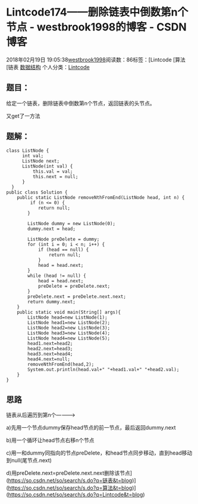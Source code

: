 # Lintcode174——删除链表中倒数第n个节点 - westbrook1998的博客 - CSDN博客





2018年02月19日 19:05:38[westbrook1998](https://me.csdn.net/westbrook1998)阅读数：86标签：[Lintcode																[算法																[链表																[数据结构](https://so.csdn.net/so/search/s.do?q=数据结构&t=blog)
个人分类：[Lintcode](https://blog.csdn.net/westbrook1998/article/category/7459920)





## 题目：

> 
给定一个链表，删除链表中倒数第n个节点，返回链表的头节点。


又get了一方法

## 题解：

```
class ListNode {
      int val;
      ListNode next;
      ListNode(int val) {
          this.val = val;
          this.next = null;
      }
  }
public class Solution {
    public static ListNode removeNthFromEnd(ListNode head, int n) {
         if (n <= 0) {
            return null;
        }

        ListNode dummy = new ListNode(0);
        dummy.next = head;

        ListNode preDelete = dummy;
        for (int i = 0; i < n; i++) {
            if (head == null) {
                return null;
            }
            head = head.next;
        }
        while (head != null) {
            head = head.next;
            preDelete = preDelete.next;
        }
        preDelete.next = preDelete.next.next;
        return dummy.next;
    }
    public static void main(String[] args){
        ListNode head=new ListNode(1);
        ListNode head1=new ListNode(2);
        ListNode head2=new ListNode(3);
        ListNode head3=new ListNode(4);
        ListNode head4=new ListNode(5);
        head1.next=head2;
        head2.next=head3;
        head3.next=head4;
        head4.next=null;
        removeNthFromEnd(head,2);
        System.out.println(head.val+" "+head1.val+" "+head2.val);
    }
}
```

## 思路

链表从后遍历到第n个———-> 

a)先用一个节点dummy保存head节点的前一节点，最后返回dummy.next 

b)用一个循环让head节点右移n个节点 

c)用一和dummy同指向的节点preDelete，和head节点同步移动，直到head移动到null(尾节点.next) 

d)用preDelete.next=preDelete.next.next删除该节点](https://so.csdn.net/so/search/s.do?q=链表&t=blog)](https://so.csdn.net/so/search/s.do?q=算法&t=blog)](https://so.csdn.net/so/search/s.do?q=Lintcode&t=blog)




